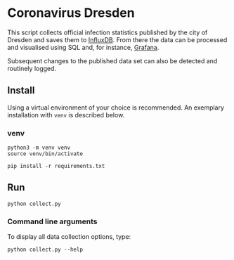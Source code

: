 # Coronavirus Dresden
This script collects official infection statistics published by the city of Dresden and saves them to [InfluxDB](https://www.influxdata.com/products/influxdb-overview/). From there the data can be processed and visualised using SQL and, for instance, [Grafana](https://grafana.com/docs/grafana/latest/datasources/influxdb/).

Subsequent changes to the published data set can also be detected and routinely logged.

## Install

Using a virtual environment of your choice is recommended. An exemplary installation with ```venv``` is described below.

### venv

	python3 -m venv venv
	source venv/bin/activate

    pip install -r requirements.txt

## Run

    python collect.py

### Command line arguments

To display all data collection options, type:

    python collect.py --help